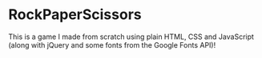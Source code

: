 # RockPaperScissors

This is a game I made from scratch using plain HTML, CSS and JavaScript (along with jQuery and some fonts from the Google Fonts API)!
